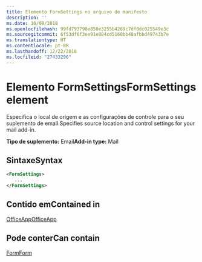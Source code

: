 ```yaml
---
title: Elemento FormSettings no arquivo de manifesto
description: ''
ms.date: 10/09/2018
ms.openlocfilehash: 99fd793798e850e3255b4269c7df0dc025549e3c
ms.sourcegitcommit: 6f53df6f3ee91e084cd5160bb48afbbd49743b7e
ms.translationtype: HT
ms.contentlocale: pt-BR
ms.lasthandoff: 12/22/2018
ms.locfileid: "27433296"
---
```

# <a name="formsettings-element"></a><span data-ttu-id="4eb11-102">Elemento FormSettings</span><span class="sxs-lookup"><span data-stu-id="4eb11-102">FormSettings element</span></span>

<span data-ttu-id="4eb11-103">Especifica o local de origem e as configurações de controle para o seu suplemento de email.</span><span class="sxs-lookup"><span data-stu-id="4eb11-103">Specifies source location and control settings for your mail add-in.</span></span>

<span data-ttu-id="4eb11-104">**Tipo de suplemento:** Email</span><span class="sxs-lookup"><span data-stu-id="4eb11-104">**Add-in type:** Mail</span></span>

## <a name="syntax"></a><span data-ttu-id="4eb11-105">Sintaxe</span><span class="sxs-lookup"><span data-stu-id="4eb11-105">Syntax</span></span>

```XML
<FormSettings>
   ...
</FormSettings>
```

## <a name="contained-in"></a><span data-ttu-id="4eb11-106">Contido em</span><span class="sxs-lookup"><span data-stu-id="4eb11-106">Contained in</span></span>

[<span data-ttu-id="4eb11-107">OfficeApp</span><span class="sxs-lookup"><span data-stu-id="4eb11-107">OfficeApp</span></span>](officeapp.md)

## <a name="can-contain"></a><span data-ttu-id="4eb11-108">Pode conter</span><span class="sxs-lookup"><span data-stu-id="4eb11-108">Can contain</span></span>

[<span data-ttu-id="4eb11-109">Form</span><span class="sxs-lookup"><span data-stu-id="4eb11-109">Form</span></span>](form.md)

